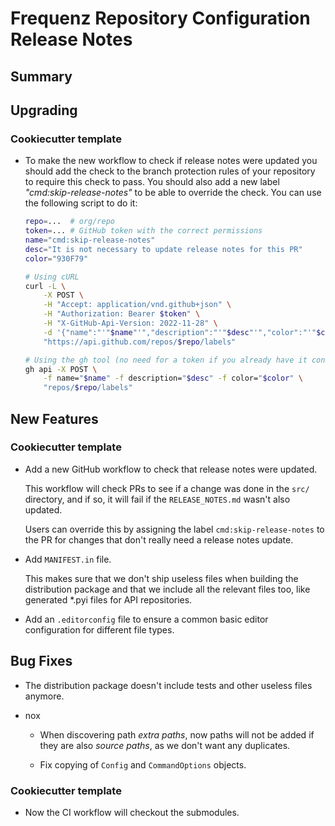 # Frequenz Repository Configuration Release Notes

## Summary

<!-- Here goes a general summary of what this release is about -->

## Upgrading

### Cookiecutter template

- To make the new workflow to check if release notes were updated you should add the check to the branch protection rules of your repository to require this check to pass. You should also add a new label *"cmd:skip-release-notes"* to be able to override the check. You can use the following script to do it:

  ```sh
  repo=...  # org/repo
  token=... # GitHub token with the correct permissions
  name="cmd:skip-release-notes"
  desc="It is not necessary to update release notes for this PR"
  color="930F79"

  # Using cURL
  curl -L \
      -X POST \
      -H "Accept: application/vnd.github+json" \
      -H "Authorization: Bearer $token" \
      -H "X-GitHub-Api-Version: 2022-11-28" \
      -d '{"name":"'"$name"'","description":"'"$desc"'","color":"'"$color"'"}' \
      "https://api.github.com/repos/$repo/labels"

  # Using the gh tool (no need for a token if you already have it configured)
  gh api -X POST \
      -f name="$name" -f description="$desc" -f color="$color" \
      "repos/$repo/labels"
  ```

## New Features

### Cookiecutter template

- Add a new GitHub workflow to check that release notes were updated.

  This workflow will check PRs to see if a change was done in the `src/` directory, and if so, it will fail if the `RELEASE_NOTES.md` wasn't also updated.

  Users can override this by assigning the label `cmd:skip-release-notes` to the PR for changes that don't really need a release notes update.

- Add `MANIFEST.in` file.

  This makes sure that we don't ship useless files when building the distribution package and that we include all the relevant files too, like generated *.pyi files for API repositories.

- Add an `.editorconfig` file to ensure a common basic editor configuration for different file types.

## Bug Fixes

- The distribution package doesn't include tests and other useless files anymore.

- nox

  * When discovering path *extra paths*, now paths will not be added if they are also *source paths*, as we don't want any duplicates.

  * Fix copying of `Config` and `CommandOptions` objects.

### Cookiecutter template

- Now the CI workflow will checkout the submodules.
